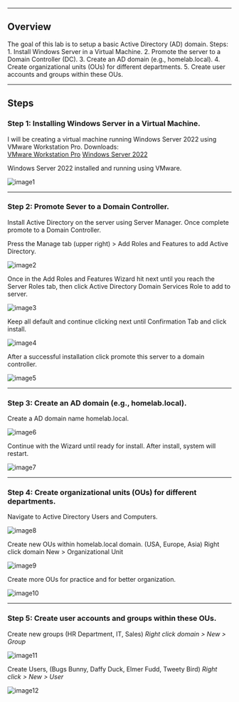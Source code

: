 ----------------
## Overview
The goal of this lab is to setup a basic Active Directory (AD) domain.
	Steps:
			1. Install Windows Server in a Virtual Machine.
			2. Promote the server to a Domain Controller (DC).
			3. Create an AD domain (e.g., homelab.local).
			4. Create organizational units (OUs) for different departments.
			5. Create user accounts and groups within these OUs.

____________________
## Steps

### Step 1: Installing Windows Server in a Virtual Machine.
I will be creating a virtual machine running Windows Server 2022 using  VMware Workstation Pro. 
			Downloads:  
	[VMware Workstation Pro](https://knowledge.broadcom.com/external/article?articleNumber=368667)
	[Windows Server 2022](https://www.microsoft.com/en-us/evalcenter/download-windows-server-2022)

Windows Server 2022 installed and running using VMware.

![image1][Capture1]

_________
### Step 2: Promote Sever to a Domain Controller.
Install Active Directory on the server using Server Manager. Once complete promote to a Domain Controller.

Press the Manage tab (upper right) > Add Roles and Features to add Active Directory.

![image2][Capture2]

Once in the Add  Roles and Features Wizard hit next until you reach the Server Roles tab, then click Active Directory Domain Services Role to add to server.

![image3][Capture3]

Keep all default and continue clicking next until Confirmation Tab and click install.

![image4][Capture4]

After a successful installation click promote this server to a domain controller.

![image5][Capture5]

___________
### Step 3:  Create an AD domain (e.g., homelab.local).
Create a AD domain name homelab.local.

![image6][Capture6]

Continue with the Wizard until ready for install. After install, system will restart.

![image7][Capture7]

_________
### Step 4:  Create organizational units (OUs) for different departments.

Navigate to Active Directory Users and Computers.

![image8][Capture8]

Create new OUs within homelab.local domain. (USA, Europe, Asia)
Right click domain New > Organizational Unit

![image9][Capture9]

Create more OUs for practice and for better organization.

![image10][Capture10]

------------
### Step 5: Create user accounts and groups within these OUs.

Create new groups (HR Department, IT, Sales)
_Right click domain > New > Group_

![image11][Capture11]


Create Users, (Bugs Bunny, Daffy Duck, Elmer Fudd, Tweety Bird)
_Right click > New > User_

![image12][Capture12]

[Capture1]: https://github.com/user-attachments/assets/5b47f4b6-b3ec-4a3c-ad1d-4a559e7004e3
[Capture2]: https://github.com/Kels-bit/Assets/blob/main/AD-Images-Lab-1/Capture%202%20(Step%202).png
[Capture3]: https://github.com/Kels-bit/Assets/blob/main/AD-Images-Lab-1/Capture%203%20(Step%202).png
[Capture4]: https://github.com/Kels-bit/Assets/blob/main/AD-Images-Lab-1/Capture%204%20(Step%202).png
[Capture5]: https://github.com/Kels-bit/Assets/blob/main/AD-Images-Lab-1/Capture%205%20(Step%202).png
[Capture6]: https://github.com/Kels-bit/Assets/blob/main/AD-Images-Lab-1/Capture%206%20(step%203).png
[Capture7]: https://github.com/Kels-bit/Assets/blob/main/AD-Images-Lab-1/Capture%207%20(step%203).png
[Capture8]: https://github.com/Kels-bit/Assets/blob/main/AD-Images-Lab-1/Capture%208%20(Step%204).png
[Capture9]: https://github.com/Kels-bit/Assets/blob/main/AD-Images-Lab-1/Capture%209%20(Step%204).png
[Capture10]: https://github.com/Kels-bit/Assets/blob/main/AD-Images-Lab-1/Capture%2010%20(Step%204).png
[Capture11]: https://github.com/Kels-bit/Assets/blob/main/AD-Images-Lab-1/Capture%2011%20%20(Step%205).png
[Capture12]: https://github.com/Kels-bit/Assets/blob/main/AD-Images-Lab-1/Capture%2012%20(Step%205).png
